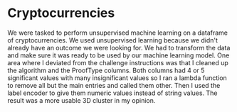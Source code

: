 # Cryptocurrencies
We were tasked to perform unsupervised machine learning on a dataframe of cryptocurrencies. We used unsupervised learning because we didn't already have an outcome we were looking for. We had to transform the data and make sure it was ready to be used by our machine learning model. One area where I deviated from the challenge instructions was that I cleaned up the algorithm and the ProofType columns. Both columns had 4 or 5 significant values with many insignificant values so I ran a lambda function to remove all but the main entries and called them other. Then I used the label encoder to give them numeric values instead of string values. The result was a more usable 3D cluster in my opinion. 
